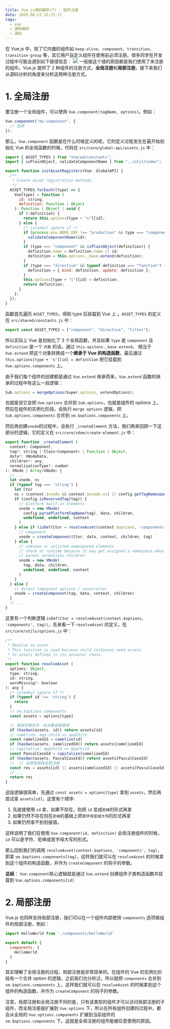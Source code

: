 ```yaml
---
title: Vue.js源码解析(7) - 组件注册
date: 2020-08-22 15:23:17
tags:
  - vue
  - 源码解析
  - 源码
---
```


在 Vue.js 中，除了它内置的组件如 `keep-alive`、`component`、`transition`、`transition-group` 等，其它用户自定义组件在使用前必须注册。很多同学在开发过程中可能会遇到如下报错信息：
![](https://cdn.liujiefront.com/images/algorithm/j8xc9.png)
一般报这个错的原因都是我们使用了未注册的组件。Vue.js 提供了 2 种组件的注册方式，**全局注册**和**局部注册**。接下来我们从源码分析的角度来分析这两种注册方式。

<!-- more -->

# 1. 全局注册

要注册一个全局组件，可以使用 `Vue.component(tagName, options)`。例如：

```js
Vue.component("my-component", {
  // 选项
});
```

那么，`Vue.component` 函数是在什么时候定义的呢，它的定义过程发生在最开始初始化 Vue 的全局函数的时候，代码在 `src/core/global-api/assets.js` 中：

```js
import { ASSET_TYPES } from "shared/constants";
import { isPlainObject, validateComponentName } from "../util/index";

export function initAssetRegisters(Vue: GlobalAPI) {
  /**
   * Create asset registration methods.
   */
  ASSET_TYPES.forEach((type) => {
    Vue[type] = function (
      id: string,
      definition: Function | Object
    ): Function | Object | void {
      if (!definition) {
        return this.options[type + "s"][id];
      } else {
        /* istanbul ignore if */
        if (process.env.NODE_ENV !== "production" && type === "component") {
          validateComponentName(id);
        }
        if (type === "component" && isPlainObject(definition)) {
          definition.name = definition.name || id;
          definition = this.options._base.extend(definition);
        }
        if (type === "directive" && typeof definition === "function") {
          definition = { bind: definition, update: definition };
        }
        this.options[type + "s"][id] = definition;
        return definition;
      }
    };
  });
}
```

函数首先遍历 `ASSET_TYPES`，得到 type 后挂载到 Vue 上 。`ASSET_TYPES` 的定义在 `src/shared/constants.js` 中：

```js
export const ASSET_TYPES = ["component", "directive", "filter"];
```

所以实际上 Vue 是初始化了 3 个全局函数，并且如果 `type` 是 `component` 且 `definition` 是一个 `对象` 的话，通过 `this.opitons._base.extend`， 相当于 `Vue.extend` 把这个对象转换成一个**继承于 Vue 的构造函数**，最后通过 `this.options[type + 's'][id] = definition` 把它挂载到 `Vue.options.components` 上。

由于我们每个组件的创建都是通过 `Vue.extend` 继承而来，`Vue.extend` 函数的继承的过程中有这么一段逻辑：

```js
Sub.options = mergeOptions(Super.options, extendOptions);
```
也就是说它会把 `Vue.options` 合并到 `Sub.options`，也就是组件的 options 上， 然后在组件的实例化阶段，会执行 `merge options` 逻辑，把 `Sub.options.components` 合并到 `vm.$options.components` 上。

然后再创建`vnode`的过程中，会执行 `_createElement` 方法，我们再来回顾一下这部分的逻辑，它的定义在 `src/core/vdom/create-element.js` 中：

```js
export function _createElement (
  context: Component,
  tag?: string | Class<Component> | Function | Object,
  data?: VNodeData,
  children?: any,
  normalizationType?: number
): VNode | Array<VNode> {
  // ...
  let vnode, ns
  if (typeof tag === 'string') {
    let Ctor
    ns = (context.$vnode && context.$vnode.ns) || config.getTagNamespace(tag)
    if (config.isReservedTag(tag)) {
      // platform built-in elements
      vnode = new VNode(
        config.parsePlatformTagName(tag), data, children,
        undefined, undefined, context
      )
    } else if (isDef(Ctor = resolveAsset(context.$options, 'components', tag))) {
      // component
      vnode = createComponent(Ctor, data, context, children, tag)
    } else {
      // unknown or unlisted namespaced elements
      // check at runtime because it may get assigned a namespace when its
      // parent normalizes children
      vnode = new VNode(
        tag, data, children,
        undefined, undefined, context
      )
    }
  } else {
    // direct component options / constructor
    vnode = createComponent(tag, data, context, children)
  }
  // ...
}
```

这里有一个判断逻辑 `isDef(Ctor = resolveAsset(context.$options, 'components', tag))`，先来看一下 `resolveAsset` 的定义，在 `src/core/utils/options.js` 中：

```js
/**
 * Resolve an asset.
 * This function is used because child instances need access
 * to assets defined in its ancestor chain.
 */
export function resolveAsset (
  options: Object,
  type: string,
  id: string,
  warnMissing?: boolean
): any {
  /* istanbul ignore if */
  if (typeof id !== 'string') {
    return
  }
  // vm.$options.components
  const assets = options[type]

  // 局部注册优先：在对象自身查找
  if (hasOwn(assets, id)) return assets[id]
  // camelize: app-child => appChild
  const camelizedId = camelize(id)
  if (hasOwn(assets, camelizedId)) return assets[camelizedId]
  // capitalize: appChild => AppChild
  const PascalCaseId = capitalize(camelizedId)
  if (hasOwn(assets, PascalCaseId)) return assets[PascalCaseId]
  //  // 去原型链找全局注册
  const res = assets[id] || assets[camelizedId] || assets[PascalCaseId]
  // ...
  return res
}
```
这段逻辑很简单，先通过 `const assets = options[type]` 拿到 `assets`，然后再尝试拿 `assets[id]`，这里有个顺序: 

1. 先直接使用 `id` 拿，如果不存在，则把 `id` 变成`驼峰`的形式再拿
2. 如果仍然不存在则在`驼峰`的基础上把`首字母变成大写`的形式再拿
3. 如果仍然拿不到则报错。

这样说明了我们在使用 `Vue.component(id, definition)` 全局注册组件的时候，`id` 可以是字符、驼峰或首字母大写的形式。

那么回到我们的调用 `resolveAsset(context.$options, 'components', tag)`，即拿 `vm.$options.components[tag]`，这样我们就可以在 `resolveAsset` 的时候拿到这个组件的构造函数，并作为 `createComponent` 的钩子的参数。

**总结**： `Vue.component`核心逻辑就是通过 `Vue.extend` 创建组件子类构造函数并挂载到 `Vue.options.components[id]`

#  2. 局部注册

Vue.js 也同样支持局部注册，我们可以在一个组件内部使用 `components` 选项做组件的局部注册，例如：
```js
import HelloWorld from './components/HelloWorld'

export default {
  components: {
    HelloWorld
  }
}
```

其实理解了全局注册的过程，局部注册是非常简单的。在组件的 Vue 的实例化阶段有一个合并 option 的逻辑，之前我们也分析过，所以就把 `components` 合并到 `vm.$options.components` 上，这样我们就可以在 `resolveAsset` 的时候拿到这个组件的构造函数，并作为 `createComponent` 的钩子的参数。

注意，局部注册和全局注册不同的是，只有该类型的组件才可以访问局部注册的子组件，而全局注册是扩展到 `Vue.options` 下，所以在所有组件创建的过程中，都会从全局的 `Vue.options.components` 扩展到当前组件的 `vm.$options.components` 下，这就是全局注册的组件能被任意使用的原因。
